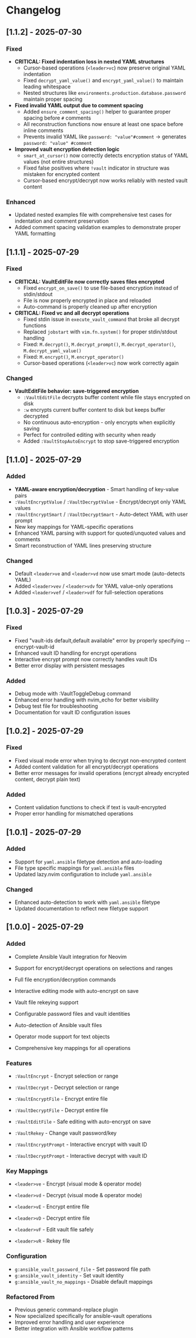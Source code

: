 # Changelog

## [1.1.2] - 2025-07-30

### Fixed
- **CRITICAL: Fixed indentation loss in nested YAML structures**
  - Cursor-based operations (`<leader>vc`) now preserve original YAML indentation
  - Fixed `decrypt_yaml_value()` and `encrypt_yaml_value()` to maintain leading whitespace
  - Nested structures like `environments.production.database.password` maintain proper spacing
- **Fixed invalid YAML output due to comment spacing**
  - Added `ensure_comment_spacing()` helper to guarantee proper spacing before `#` comments
  - All reconstruction functions now ensure at least one space before inline comments
  - Prevents invalid YAML like `password: "value"#comment` → generates `password: "value" #comment`
- **Improved vault encryption detection logic**
  - `smart_at_cursor()` now correctly detects encryption status of YAML values (not entire structures)
  - Fixed false positives where `!vault` indicator in structure was mistaken for encrypted content
  - Cursor-based encrypt/decrypt now works reliably with nested vault content

### Enhanced
- Updated nested examples file with comprehensive test cases for indentation and comment preservation
- Added comment spacing validation examples to demonstrate proper YAML formatting

## [1.1.1] - 2025-07-29

### Fixed
- **CRITICAL: VaultEditFile now correctly saves files encrypted**
  - Fixed `encrypt_on_save()` to use file-based encryption instead of stdin/stdout
  - File is now properly encrypted in place and reloaded
  - Auto-command is properly cleaned up after encryption
- **CRITICAL: Fixed <leader>vc and all decrypt operations**
  - Fixed stdin issue in `execute_vault_command` that broke all decrypt functions
  - Replaced `jobstart` with `vim.fn.system()` for proper stdin/stdout handling
  - Fixed: `M.decrypt()`, `M.decrypt_prompt()`, `M.decrypt_operator()`, `M.decrypt_yaml_value()`
  - Fixed: `M.encrypt()`, `M.encrypt_operator()`
  - Cursor-based operations (`<leader>vc`) now work correctly again

### Changed
- **VaultEditFile behavior: save-triggered encryption**
  - `:VaultEditFile` decrypts buffer content while file stays encrypted on disk
  - `:w` encrypts current buffer content to disk but keeps buffer decrypted
  - No continuous auto-encryption - only encrypts when explicitly saving
  - Perfect for controlled editing with security when ready
  - Added `:VaultStopAutoEncrypt` to stop save-triggered encryption

## [1.1.0] - 2025-07-29

### Added
- **YAML-aware encryption/decryption** - Smart handling of key-value pairs
- `:VaultEncryptValue` / `:VaultDecryptValue` - Encrypt/decrypt only YAML values
- `:VaultEncryptSmart` / `:VaultDecryptSmart` - Auto-detect YAML with user prompt
- New key mappings for YAML-specific operations
- Enhanced YAML parsing with support for quoted/unquoted values and comments
- Smart reconstruction of YAML lines preserving structure

### Changed
- Default `<leader>ve` and `<leader>vd` now use smart mode (auto-detects YAML)
- Added `<leader>vev` / `<leader>vdv` for YAML value-only operations
- Added `<leader>vef` / `<leader>vdf` for full-selection operations

## [1.0.3] - 2025-07-29

### Fixed
- Fixed "vault-ids default,default available" error by properly specifying --encrypt-vault-id
- Enhanced vault ID handling for encrypt operations
- Interactive encrypt prompt now correctly handles vault IDs
- Better error display with persistent messages

### Added
- Debug mode with :VaultToggleDebug command
- Enhanced error handling with nvim_echo for better visibility
- Debug test file for troubleshooting
- Documentation for vault ID configuration issues

## [1.0.2] - 2025-07-29

### Fixed
- Fixed visual mode error when trying to decrypt non-encrypted content
- Added content validation for all encrypt/decrypt operations
- Better error messages for invalid operations (encrypt already encrypted content, decrypt plain text)

### Added
- Content validation functions to check if text is vault-encrypted
- Proper error handling for mismatched operations

## [1.0.1] - 2025-07-29

### Added
- Support for `yaml.ansible` filetype detection and auto-loading
- File type specific mappings for `yaml.ansible` files
- Updated lazy.nvim configuration to include `yaml.ansible`

### Changed
- Enhanced auto-detection to work with `yaml.ansible` filetype
- Updated documentation to reflect new filetype support

## [1.0.0] - 2025-07-29

### Added
- Complete Ansible Vault integration for Neovim
- Support for encrypt/decrypt operations on selections and ranges
- Full file encryption/decryption commands

- Interactive editing mode with auto-encrypt on save
- Vault file rekeying support
- Configurable password files and vault identities
- Auto-detection of Ansible vault files
- Operator mode support for text objects
- Comprehensive key mappings for all operations

### Features
- `:VaultEncrypt` - Encrypt selection or range
- `:VaultDecrypt` - Decrypt selection or range

- `:VaultEncryptFile` - Encrypt entire file
- `:VaultDecryptFile` - Decrypt entire file
- `:VaultEditFile` - Safe editing with auto-encrypt on save
- `:VaultRekey` - Change vault password/key
- `:VaultEncryptPrompt` - Interactive encrypt with vault ID
- `:VaultDecryptPrompt` - Interactive decrypt with vault ID

### Key Mappings
- `<leader>ve` - Encrypt (visual mode & operator mode)
- `<leader>vd` - Decrypt (visual mode & operator mode)

- `<leader>vE` - Encrypt entire file
- `<leader>vD` - Decrypt entire file
- `<leader>vF` - Edit vault file safely
- `<leader>vR` - Rekey file

### Configuration
- `g:ansible_vault_password_file` - Set password file path
- `g:ansible_vault_identity` - Set vault identity
- `g:ansible_vault_no_mappings` - Disable default mappings

### Refactored From
- Previous generic command-replace plugin
- Now specialized specifically for ansible-vault operations
- Improved error handling and user experience
- Better integration with Ansible workflow patterns